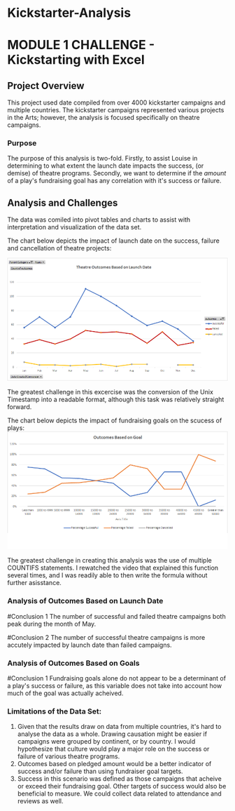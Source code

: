 # Kickstarter-Analysis
# MODULE 1 CHALLENGE - Kickstarting with Excel

## Project Overview
This project used date compiled from over 4000 kickstarter campaigns and multiple countries. The kickstarter campaigns represented various projects in the Arts; however, the analysis is focused specifically on theatre campaigns.


### Purpose
The purpose of this analysis is two-fold. Firstly, to assist Louise in determining to what extent the launch date impacts the success, (or demise) of theatre programs. Secondly, we want to determine if the *amount* of a play's fundraising goal has any correlation with it's success or failure.

## Analysis and Challenges
The data was comiled into pivot tables and charts to assist with interpretation and visualization of the data set.

The chart below depicts the impact of launch date on the success, failure and cancellation of theatre projects:

![Theatre_Outcomes_vs_Launch](https://github.com/klegaultguthrie/Kickstarter-Analysis/blob/main/Theatre_Outcomes_vs_Launch.png)

The greatest challenge in this excercise was the conversion of the Unix Timestamp into a readable format, although this task was relatively straight forward.

The chart below depicts the impact of fundraising goals on the scucess of plays:
![Outcomes_vs_Goals](https://github.com/klegaultguthrie/Kickstarter-Analysis/blob/main/Outcomes_vs_Goals.png)

The greatest challenge in creating this analysis was the use of multiple COUNTIFS statements. I rewatched the video that explained this function several times, and I was readily able to then write the formula without further asisstance.


### Analysis of Outcomes Based on Launch Date
#Conclusion 1
The number of successful and failed theatre campaigns both peak during the month of May.

#Conclusion 2
The number of successful theatre campaigns is more accutely impacted by launch date than failed campaigns.

### Analysis of Outcomes Based on Goals
#Conclusion 1
Fundraising goals alone do not appear to be a determinant of a play's success or failure, as this variable does not take into account how much of the goal was actually acheived.

### Limitations of the Data Set:
1. Given that the results draw on data from multiple countries, it's hard to analyse the data as a whole. Drawing causation might be easier if campaigns were grouped by continent, or by country. I would hypothesize that culture would play a major role on the success or failure of various theatre programs.
2. Outcomes based on pledged amount would be a better indicator of success and/or failure than using fundraiser goal targets. 
3. Success in this scenario was defined as those campaigns that acheive or exceed their fundraising goal. Other targets of success would also be beneficial to measure. We could collect data related to attendance and reviews as well.


